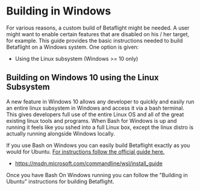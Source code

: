 # Building in Windows

For various reasons, a custom build of Betaflight might be needed. A user might want to enable certain features that are disabled on his / her target, for example. This guide provides the basic instructions needed to build Betaflight on a Windows system. One option is given:

- Using the Linux subsystem (Windows >= 10 only)

## Building on Windows 10 using the Linux Subsystem

A new feature in Windows 10 allows any developer to quickly and easily run an entire linux subsystem in Windows and access it via a bash terminal. This gives developers full use of the entire Linux OS and all of the great existing linux tools and programs. When Bash for Windows is up and running it feels like you sshed into a full Linux box, except the linux distro is actually running alongside Windows locally.

If you use Bash on Windows you can easily build Betaflight exactly as you would for Ubuntu. [For instructions follow the official guide here.](https://msdn.microsoft.com/commandline/wsl/install_guide)

- https://msdn.microsoft.com/commandline/wsl/install_guide

Once you have Bash On Windows running you can follow the "Building in Ubuntu" instructions for building Betaflight.
